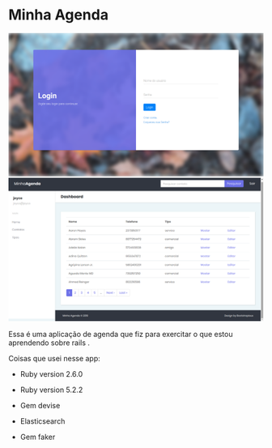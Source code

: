 # Minha Agenda

![Alt text](login.png?raw=true "Login")
![Alt text](screen.png?raw=true "Tela")

Essa é uma aplicação de agenda que fiz para exercitar o que estou aprendendo sobre rails .

Coisas que usei nesse app:

* Ruby version 2.6.0

* Ruby version 5.2.2

* Gem devise

* Elasticsearch

* Gem faker



